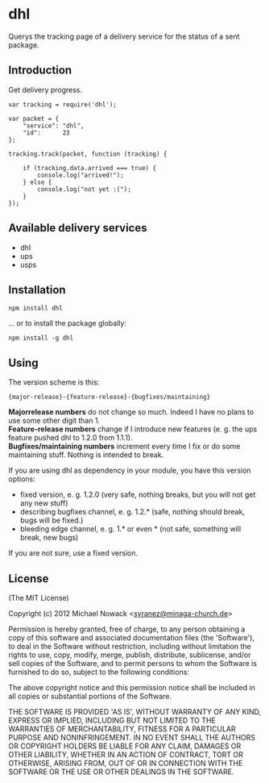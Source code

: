 # dhl

Querys the tracking page of a delivery service for the status of a sent package.

## Introduction

Get delivery progress.

    var tracking = require('dhl');

    var packet = {
        "service": "dhl",
        "id":      23
    };

    tracking.track(packet, function (tracking) {

        if (tracking.data.arrived === true) {
            console.log("arrived!");
        } else {
            console.log("not yet :(");
        }
    });

## Available delivery services

* dhl
* ups
* usps

## Installation
`npm install dhl`

... or to install the package globally:

`npm install -g dhl`

## Using

The version scheme is this:

    {major-release}-{feature-release}-{bugfixes/maintaining}

__Major­release numbers__ do not change so much. Indeed I have no plans to use some other digit than 1.  
__Feature-release numbers__ change if I introduce new features (e. g. the ups feature pushed dhl to 1.2.0 from 1.1.1).  
__Bugfixes/maintaining numbers__ increment every time I fix or do some maintaining stuff. Nothing is intended to break.  

If you are using dhl as dependency in your module, you have this version options:

* fixed version, e. g. 1.2.0 (very safe, nothing breaks, but you will not get any new stuff)
* describing bugfixes channel, e. g. 1.2.* (safe, nothing should break, bugs will be fixed.)
* bleeding edge channel, e. g. 1.* or even * (not safe, something will break, new bugs)

If you are not sure, use a fixed version.

## License

(The MIT License)

Copyright (c) 2012 Michael Nowack &lt;syranez@minaga-church.de&gt;

Permission is hereby granted, free of charge, to any person obtaining
a copy of this software and associated documentation files (the
'Software'), to deal in the Software without restriction, including
without limitation the rights to use, copy, modify, merge, publish,
distribute, sublicense, and/or sell copies of the Software, and to
permit persons to whom the Software is furnished to do so, subject to
the following conditions:

The above copyright notice and this permission notice shall be
included in all copies or substantial portions of the Software.

THE SOFTWARE IS PROVIDED 'AS IS', WITHOUT WARRANTY OF ANY KIND,
EXPRESS OR IMPLIED, INCLUDING BUT NOT LIMITED TO THE WARRANTIES OF
MERCHANTABILITY, FITNESS FOR A PARTICULAR PURPOSE AND NONINFRINGEMENT.
IN NO EVENT SHALL THE AUTHORS OR COPYRIGHT HOLDERS BE LIABLE FOR ANY
CLAIM, DAMAGES OR OTHER LIABILITY, WHETHER IN AN ACTION OF CONTRACT,
TORT OR OTHERWISE, ARISING FROM, OUT OF OR IN CONNECTION WITH THE
SOFTWARE OR THE USE OR OTHER DEALINGS IN THE SOFTWARE.
